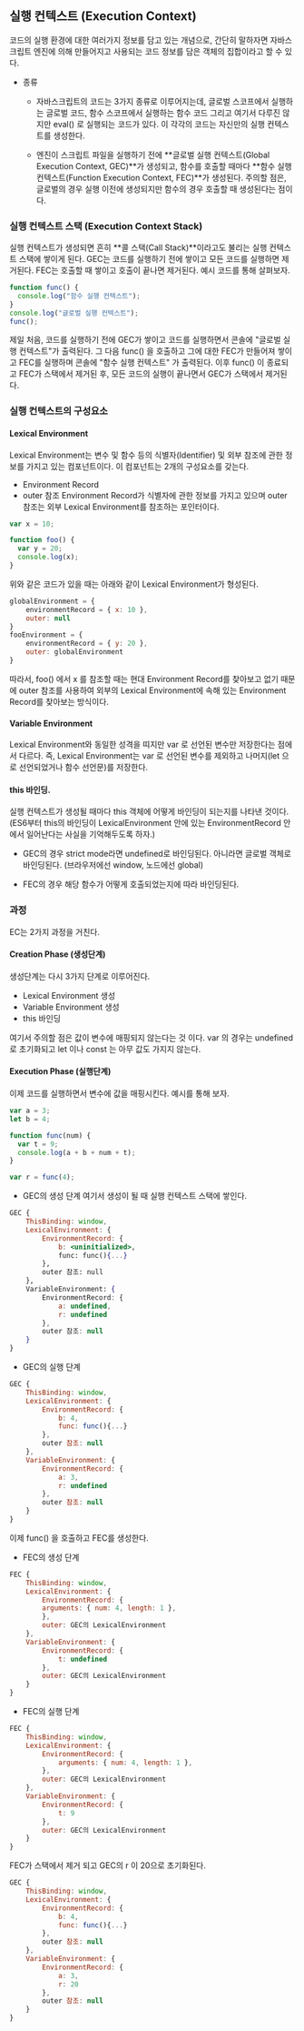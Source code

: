 ## 실행 컨텍스트 (Execution Context)

코드의 실행 환경에 대한 여러가지 정보를 담고 있는 개념으로, 간단히 말하자면 자바스크립트 엔진에 의해 만들어지고 사용되는 코드 정보를 담은 객체의 집합이라고 할 수 있다.

- 종류

  - 자바스크립트의 코드는 3가지 종류로 이루어지는데, 글로벌 스코프에서 실행하는 글로벌 코드, 함수 스코프에서 실행하는 함수 코드 그리고 여기서 다루진 않지만 eval() 로 실행되는 코드가 있다. 이 각각의 코드는 자신만의 실행 컨텍스트를 생성한다.

  - 엔진이 스크립트 파일을 실행하기 전에 **글로벌 실행 컨텍스트(Global Execution Context, GEC)**가 생성되고, 함수를 호출할 때마다 **함수 실행 컨텍스트(Function Execution Context, FEC)**가 생성된다. 주의할 점은, 글로벌의 경우 실행 이전에 생성되지만 함수의 경우 호출할 때 생성된다는 점이다.

### 실행 컨텍스트 스택 (Execution Context Stack)

실행 컨텍스트가 생성되면 흔히 **콜 스택(Call Stack)**이라고도 불리는 실행 컨텍스트 스택에 쌓이게 된다. GEC는 코드를 실행하기 전에 쌓이고 모든 코드를 실행하면 제거된다. FEC는 호출할 때 쌓이고 호출이 끝나면 제거된다. 예시 코드를 통해 살펴보자.

```jsx
function func() {
  console.log("함수 실행 컨텍스트");
}
console.log("글로벌 실행 컨텍스트");
func();
```

제일 처음, 코드를 실행하기 전에 GEC가 쌓이고 코드를 실행하면서 콘솔에 "글로벌 실행 컨텍스트"가 출력된다. 그 다음 func() 을 호출하고 그에 대한 FEC가 만들어져 쌓이고 FEC를 실행하며 콘솔에 "함수 실행 컨텍스트" 가 출력된다. 이후 func() 이 종료되고 FEC가 스택에서 제거된 후, 모든 코드의 실행이 끝나면서 GEC가 스택에서 제거된다.

### 실행 컨텍스트의 구성요소

#### Lexical Environment

Lexical Environment는 변수 및 함수 등의 식별자(Identifier) 및 외부 참조에 관한 정보를 가지고 있는 컴포넌트이다. 이 컴포넌트는 2개의 구성요소를 갖는다.

- Environment Record
- outer 참조
  Environment Record가 식별자에 관한 정보를 가지고 있으며 outer 참조는 외부 Lexical Environment를 참조하는 포인터이다.

```jsx
var x = 10;

function foo() {
  var y = 20;
  console.log(x);
}
```

위와 같은 코드가 있을 때는 아래와 같이 Lexical Environment가 형성된다.

```jsx
globalEnvironment = {
    environmentRecord = { x: 10 },
    outer: null
}
fooEnvironment = {
    environmentRecord = { y: 20 },
    outer: globalEnvironment
}
```

따라서, foo() 에서 x 를 참조할 때는 현대 Environment Record를 찾아보고 없기 때문에 outer 참조를 사용하여 외부의 Lexical Environment에 속해 있는 Environment Record를 찾아보는 방식이다.

#### Variable Environment

Lexical Environment와 동일한 성격을 띠지만 var 로 선언된 변수만 저장한다는 점에서 다르다. 즉, Lexical Environment는 var 로 선언된 변수를 제외하고 나머지(let 으로 선언되었거나 함수 선언문)를 저장한다.

#### this 바인딩.

실행 컨텍스트가 생성될 때마다 this 객체에 어떻게 바인딩이 되는지를 나타낸 것이다. (ES6부터 this의 바인딩이 LexicalEnvironment 안에 있는 EnvironmentRecord 안에서 일어난다는 사실을 기억해두도록 하자.)

- GEC의 경우
  strict mode라면 undefined로 바인딩된다.
  아니라면 글로벌 객체로 바인딩된다. (브라우저에선 window, 노드에선 global)

- FEC의 경우
  해당 함수가 어떻게 호출되었는지에 따라 바인딩된다.

### 과정

EC는 2가지 과정을 거친다.

#### Creation Phase (생성단계)

생성단계는 다시 3가지 단계로 이루어진다.

- Lexical Environment 생성
- Variable Environment 생성
- this 바인딩

여기서 주의할 점은 값이 변수에 매핑되지 않는다는 것 이다. var 의 경우는 undefined 로 초기화되고 let 이나 const 는 아무 값도 가지지 않는다.

#### Execution Phase (실행단계)

이제 코드를 실행하면서 변수에 값을 매핑시킨다. 예시를 통해 보자.

```jsx
var a = 3;
let b = 4;

function func(num) {
  var t = 9;
  console.log(a + b + num + t);
}

var r = func(4);
```

- GEC의 생성 단계
  여기서 생성이 될 때 실행 컨텍스트 스택에 쌓인다.

```jsx
GEC {
    ThisBinding: window,
    LexicalEnvironment: {
        EnvironmentRecord: {
            b: <uninitialized>,
            func: func(){...}
        },
        outer 참조: null
    },
    VariableEnvironment: {
        EnvironmentRecord: {
            a: undefined,
            r: undefined
        },
        outer 참조: null
    }
}
```

- GEC의 실행 단계

```jsx
GEC {
    ThisBinding: window,
    LexicalEnvironment: {
        EnvironmentRecord: {
            b: 4,
            func: func(){...}
        },
        outer 참조: null
    },
    VariableEnvironment: {
        EnvironmentRecord: {
            a: 3,
            r: undefined
        },
        outer 참조: null
    }
}
```

이제 func() 을 호출하고 FEC를 생성한다.

- FEC의 생성 단계

```jsx
FEC {
    ThisBinding: window,
    LexicalEnvironment: {
        EnvironmentRecord: {
        arguments: { num: 4, length: 1 },
        },
        outer: GEC의 LexicalEnvironment
    },
    VariableEnvironment: {
        EnvironmentRecord: {
            t: undefined
        },
        outer: GEC의 LexicalEnvironment
    }
}
```

- FEC의 실행 단계

```jsx
FEC {
    ThisBinding: window,
    LexicalEnvironment: {
        EnvironmentRecord: {
            arguments: { num: 4, length: 1 },
        },
        outer: GEC의 LexicalEnvironment
    },
    VariableEnvironment: {
        EnvironmentRecord: {
            t: 9
        },
        outer: GEC의 LexicalEnvironment
    }
}
```

FEC가 스택에서 제거 되고 GEC의 r 이 20으로 초기화된다.

```jsx
GEC {
    ThisBinding: window,
    LexicalEnvironment: {
        EnvironmentRecord: {
            b: 4,
            func: func(){...}
        },
        outer 참조: null
    },
    VariableEnvironment: {
        EnvironmentRecord: {
            a: 3,
            r: 20
        },
        outer 참조: null
    }
}
```

